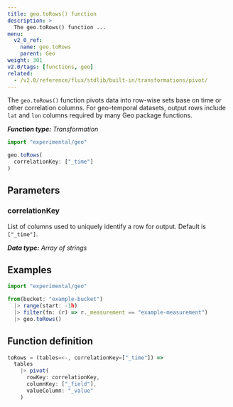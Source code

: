```yaml
---
title: geo.toRows() function
description: >
  The geo.toRows() function ...
menu:
  v2_0_ref:
    name: geo.toRows
    parent: Geo
weight: 301
v2.0/tags: [functions, geo]
related:
  - /v2.0/reference/flux/stdlib/built-in/transformations/pivot/
---
```


The `geo.toRows()` function pivots data into row-wise sets base on time or other correlation columns.
For geo-temporal datasets, output rows include `lat` and `lon` columns required by
many Geo package functions.

_**Function type:** Transformation_

```js
import "experimental/geo"

geo.toRows(
  correlationKey: ["_time"]
)
```

## Parameters

### correlationKey
List of columns used to uniquely identify a row for output.
Default is `["_time"]`.

_**Data type:** Array of strings_

## Examples
```js
import "experimental/geo"

from(bucket: "example-bucket")
  |> range(start: -1h)
  |> filter(fn: (r) => r._measurement == "example-measurement")
  |> geo.toRows()
```

## Function definition
```js
toRows = (tables=<-, correlationKey=["_time"]) =>
  tables
    |> pivot(
      rowKey: correlationKey,
      columnKey: ["_field"],
      valueColumn: "_value"
    )
```
